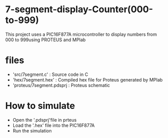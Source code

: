 # 7-segment-display-Counter(000-to-999)
This project uses a PIC16F877A microcontroller to display numbers from 000 to 999using PROTEUS and MPlab 
# files
- 'src/7segment.c' : Source code in C
- 'hex/7segment.hex' : Compiled hex file for Proteus generated by MPlab
- 'proteus/7segment.pdsprj : Proteus schematic
 # How to simulate
- Open the '.pdsprj'file in prteus
- Load the '.hex' file into the PIC16F877A
- Run the simulation 
